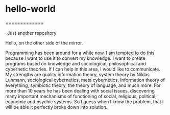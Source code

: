 # hello-world
=============

-Just another repository 


Hello, on the other side of the mirror.


Programming has been around for a while now. 
I am tempted to do this because I want to use it to convert my knowledge. 
I want to create programs based on knowledge and sociological, 
philosophical and cybernetic theories. 
If I can help in this area, I would like to communicate. 
My strengths are quality information theory, system theory by Niklas Luhmann,
sociological cybernetics, meta cybernetics, Information theory of everything, 
symbiotic theory, the theory of language, and much more.
For more than 10 years he has been dealing with social issues, 
discovering many important mechanisms of functioning of social, 
religious, political, economic and psychic systems.
So I guess when I know the problem,
that I will be able it perfectly broke down into solution.


